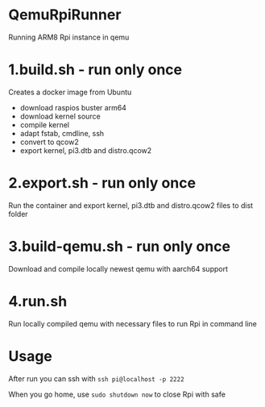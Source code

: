 # QemuRpiRunner
Running ARM8 Rpi instance in qemu

# 1.build.sh - run only once
Creates a docker image from Ubuntu
- download raspios buster arm64
- download kernel source
- compile kernel
- adapt fstab, cmdline, ssh
- convert to qcow2
- export kernel, pi3.dtb and distro.qcow2

# 2.export.sh - run only once
Run the container and export kernel, pi3.dtb and distro.qcow2 files to dist folder

# 3.build-qemu.sh - run only once
Download and compile locally newest qemu with aarch64 support

# 4.run.sh
Run locally compiled qemu with necessary files to run Rpi in command line

# Usage
After run you can ssh with ```ssh pi@localhost -p 2222```

When you go home, use ```sudo shutdown now``` to close Rpi with safe
